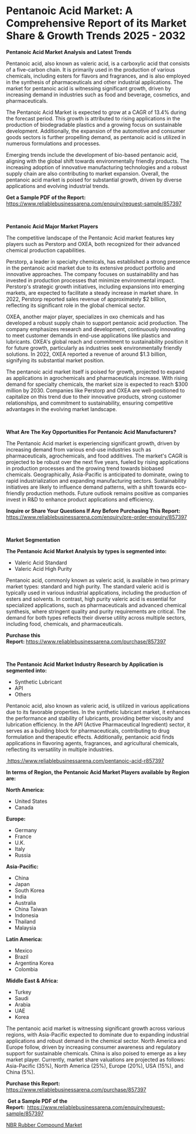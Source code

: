 <p><h1>Pentanoic Acid Market: A Comprehensive Report of its Market Share & Growth Trends 2025 - 2032</h1></p><p><strong>Pentanoic Acid Market Analysis and Latest Trends</strong></p>
<p><p>Pentanoic acid, also known as valeric acid, is a carboxylic acid that consists of a five-carbon chain. It is primarily used in the production of various chemicals, including esters for flavors and fragrances, and is also employed in the synthesis of pharmaceuticals and other industrial applications. The market for pentanoic acid is witnessing significant growth, driven by increasing demand in industries such as food and beverage, cosmetics, and pharmaceuticals.</p><p>The Pentanoic Acid Market is expected to grow at a CAGR of 13.4% during the forecast period. This growth is attributed to rising applications in the production of biodegradable plastics and a growing focus on sustainable development. Additionally, the expansion of the automotive and consumer goods sectors is further propelling demand, as pentanoic acid is utilized in numerous formulations and processes.</p><p>Emerging trends include the development of bio-based pentanoic acid, aligning with the global shift towards environmentally friendly products. The increasing adoption of innovative manufacturing technologies and a robust supply chain are also contributing to market expansion. Overall, the pentanoic acid market is poised for substantial growth, driven by diverse applications and evolving industrial trends.</p></p>
<p><strong>Get a Sample PDF of the Report:&nbsp;</strong> <a href="https://www.reliablebusinessarena.com/enquiry/request-sample/857397?utm_campaign=2033&utm_medium=2&utm_source=Github&utm_content=ia&utm_term=01042025&utm_id=pentanoic-acid">https://www.reliablebusinessarena.com/enquiry/request-sample/857397</a></p>
<p>&nbsp;</p>
<p><strong>Pentanoic Acid Major Market Players</strong></p>
<p><p>The competitive landscape of the Pentanoic Acid market features key players such as Perstorp and OXEA, both recognized for their advanced chemical production capabilities. </p><p>Perstorp, a leader in specialty chemicals, has established a strong presence in the pentanoic acid market due to its extensive product portfolio and innovative approaches. The company focuses on sustainability and has invested in production processes that minimize environmental impact. Perstorp's strategic growth initiatives, including expansions into emerging markets, are expected to facilitate a steady increase in market share. In 2022, Perstorp reported sales revenue of approximately $2 billion, reflecting its significant role in the global chemical sector.</p><p>OXEA, another major player, specializes in oxo chemicals and has developed a robust supply chain to support pentanoic acid production. The company emphasizes research and development, continuously innovating to meet customer demands in end-use applications like plastics and lubricants. OXEA's global reach and commitment to sustainability position it for future growth, particularly as industries seek environmentally friendly solutions. In 2022, OXEA reported a revenue of around $1.3 billion, signifying its substantial market position.</p><p>The pentanoic acid market itself is poised for growth, projected to expand as applications in agrochemicals and pharmaceuticals increase. With rising demand for specialty chemicals, the market size is expected to reach $300 million by 2030. Companies like Perstorp and OXEA are well-positioned to capitalize on this trend due to their innovative products, strong customer relationships, and commitment to sustainability, ensuring competitive advantages in the evolving market landscape.</p></p>
<p>&nbsp;</p>
<p><strong>What Are The Key Opportunities For Pentanoic Acid Manufacturers?</strong></p>
<p><p>The Pentanoic Acid market is experiencing significant growth, driven by increasing demand from various end-use industries such as pharmaceuticals, agrochemicals, and food additives. The market's CAGR is projected to be robust over the next five years, fueled by rising applications in production processes and the growing trend towards biobased chemicals. Geographically, Asia-Pacific is anticipated to dominate, owing to rapid industrialization and expanding manufacturing sectors. Sustainability initiatives are likely to influence demand patterns, with a shift towards eco-friendly production methods. Future outlook remains positive as companies invest in R&D to enhance product applications and efficiency.</p></p>
<p><strong>Inquire or Share Your Questions If Any Before Purchasing This Report:</strong> <a href="https://www.reliablebusinessarena.com/enquiry/pre-order-enquiry/857397?utm_campaign=2033&utm_medium=2&utm_source=Github&utm_content=ia&utm_term=01042025&utm_id=pentanoic-acid">https://www.reliablebusinessarena.com/enquiry/pre-order-enquiry/857397</a></p>
<p>&nbsp;</p>
<p><strong>Market Segmentation</strong></p>
<p><strong>The Pentanoic Acid Market Analysis by types is segmented into:</strong></p>
<p><ul><li>Valeric Acid Standard</li><li>Valeric Acid High Purity</li></ul></p>
<p><p>Pentanoic acid, commonly known as valeric acid, is available in two primary market types: standard and high purity. The standard valeric acid is typically used in various industrial applications, including the production of esters and solvents. In contrast, high purity valeric acid is essential for specialized applications, such as pharmaceuticals and advanced chemical synthesis, where stringent quality and purity requirements are critical. The demand for both types reflects their diverse utility across multiple sectors, including food, chemicals, and pharmaceuticals.</p></p>
<p><strong>Purchase this Report:&nbsp;</strong><a href="https://www.reliablebusinessarena.com/purchase/857397?utm_campaign=2033&utm_medium=2&utm_source=Github&utm_content=ia&utm_term=01042025&utm_id=pentanoic-acid">https://www.reliablebusinessarena.com/purchase/857397</a></p>
<p>&nbsp;</p>
<p><strong>The Pentanoic Acid Market Industry Research by Application is segmented into:</strong></p>
<p><ul><li>Synthetic Lubricant</li><li>API</li><li>Others</li></ul></p>
<p><p>Pentanoic acid, also known as valeric acid, is utilized in various applications due to its favorable properties. In the synthetic lubricant market, it enhances the performance and stability of lubricants, providing better viscosity and lubrication efficiency. In the API (Active Pharmaceutical Ingredient) sector, it serves as a building block for pharmaceuticals, contributing to drug formulation and therapeutic effects. Additionally, pentanoic acid finds applications in flavoring agents, fragrances, and agricultural chemicals, reflecting its versatility in multiple industries.</p></p>
<p><a href="https://www.reliablebusinessarena.com/pentanoic-acid-r857397?utm_campaign=2033&utm_medium=2&utm_source=Github&utm_content=ia&utm_term=01042025&utm_id=pentanoic-acid">&nbsp;https://www.reliablebusinessarena.com/pentanoic-acid-r857397</a></p>
<p><strong>In terms of Region, the Pentanoic Acid Market Players available by Region are:</strong></p>
<p>
    <p> <strong> North America: </strong>
        <ul>
            <li>United States</li>
            <li>Canada</li>
        </ul>
        </p> 
    <p> <strong> Europe: </strong>
        <ul>
            <li>Germany</li>
            <li>France</li>
            <li>U.K.</li>
            <li>Italy</li>
            <li>Russia</li>
        </ul>
        </p> 
    <p> <strong> Asia-Pacific: </strong>
        <ul>
            <li>China</li>
            <li>Japan</li>
            <li>South Korea</li>
            <li>India</li>
            <li>Australia</li>
            <li>China Taiwan</li>
            <li>Indonesia</li>
            <li>Thailand</li>
            <li>Malaysia</li>
        </ul>
        </p> 
    <p> <strong> Latin America: </strong>
        <ul>
            <li>Mexico</li>
            <li>Brazil</li>
            <li>Argentina Korea</li>
            <li>Colombia</li>
        </ul>
        </p> 
    <p> <strong> Middle East & Africa: </strong>
        <ul>
            <li>Turkey</li>
            <li>Saudi</li>
            <li>Arabia</li>
            <li>UAE</li>
            <li>Korea</li>
        </ul>
    </p>
    </p>
<p><p>The pentanoic acid market is witnessing significant growth across various regions, with Asia-Pacific expected to dominate due to expanding industrial applications and robust demand in the chemical sector. North America and Europe follow, driven by increasing consumer awareness and regulatory support for sustainable chemicals. China is also poised to emerge as a key market player. Currently, market share valuations are projected as follows: Asia-Pacific (35%), North America (25%), Europe (20%), USA (15%), and China (5%).</p></p>
<p><strong>Purchase this Report: </strong><a href="https://www.reliablebusinessarena.com/purchase/857397?utm_campaign=2033&utm_medium=2&utm_source=Github&utm_content=ia&utm_term=01042025&utm_id=pentanoic-acid">https://www.reliablebusinessarena.com/purchase/857397</a></p>
<p>&nbsp;<strong>Get a Sample PDF of the Report:&nbsp;&nbsp;</strong><a href="https://www.reliablebusinessarena.com/enquiry/request-sample/857397?utm_campaign=2033&utm_medium=2&utm_source=Github&utm_content=ia&utm_term=01042025&utm_id=pentanoic-acid">https://www.reliablebusinessarena.com/enquiry/request-sample/857397</a></p>
<p><strong></strong></p>
<p><p><a href="https://github.com/mahnoor2003/Market-Research-Report-List-7/blob/main/nbr-rubber-compound-market.md?utm_campaign=2033&utm_medium=2&utm_source=Github&utm_content=ia&utm_term=01042025&utm_id=pentanoic-acid">NBR Rubber Compound Market</a></p></p>